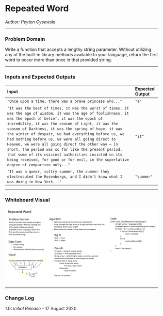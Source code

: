 # Repeated Word

*Author: Peyton Cysewski*

---

### Problem Domain
Write a function that accepts a lengthy string parameter. Without utilizing any of the built-in library methods available to your language, return the first word to occur more than once in that provided string.

---

### Inputs and Expected Outputs

| Input | Expected Output |
| :----------- | :----------- |
| `"Once upon a time, there was a brave princess who..."` | `"a"` |
| `"It was the best of times, it was the worst of times, it was the age of wisdom, it was the age of foolishness, it was the epoch of belief, it was the epoch of incredulity, it was the season of Light, it was the season of Darkness, it was the spring of hope, it was the winter of despair, we had everything before us, we had nothing before us, we were all going direct to Heaven, we were all going direct the other way – in short, the period was so far like the present period, that some of its noisiest authorities insisted on its being received, for good or for evil, in the superlative degree of comparison only..."` | `"it"` |
| `"It was a queer, sultry summer, the summer they electrocuted the Rosenbergs, and I didn’t know what I was doing in New York..."` | `"summer"` |

---

### Whiteboard Visual
![Whiteboard](./assets/whiteboard.png)

---

### Change Log
1.0: *Initial Release* - 17 August 2020